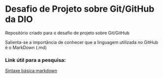 # Desafio de Projeto sobre Git/GitHub da DIO
Repositório criado para o desafio de projeto sobre Git/GitHub

Salienta-se a importância de conhecer que a linguagem utilizada no GitHub é o MarkDown (.md)

### Link útil para a pesquisa:
[Sintaxe básica markdown](https://www.markdownguide.org/basic-syntax/)
